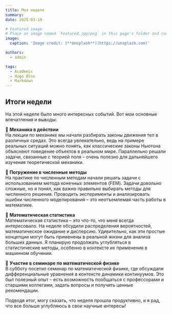 ```yaml
---
title: Моя неделя
summary: 
date: 2025-03-10

# Featured image
# Place an image named `featured.jpg/png` in this page's folder and customize its options here.
image:
  caption: 'Image credit: [**Unsplash**](https://unsplash.com)'

authors:
  - admin

tags:
  - Academic
  - Hugo Blox
  - Markdown
---
```


## Итоги недели  

На этой неделе было много интересных событий. Вот мои основные впечатления и выводы:

🔹 **Механика в действии**  
На лекции по механике мы начали разбирать законы движения тел в различных средах. Это всегда увлекательно, ведь на примере реальных ситуаций можно понять, как классические законы Ньютона объясняют поведение объектов в реальном мире. Параллельно решали задачи, связанные с теорией поля – очень полезно для дальнейшего изучения теоретической механики.  

🔹 **Погружение в численные методы**  
На практике по численным методам начали решать задачи с использованием метода конечных элементов (FEM). Задачи довольно сложные, но я понял, как важно правильно выбирать методы для численного решения. Проводить эксперименты и анализировать ошибки численного моделирования – это неотъемлемая часть работы в математике.  

🔹 **Математическая статистика**  
Математическая статистика – это что-то, что меня всегда интересовало. На неделе обсудили распределения вероятностей, математическое ожидание и дисперсию. Удивительно, как эти простые концепции могут быть применены в реальной жизни для анализа больших данных. Я планирую продолжать углубляться в статистические методы, особенно в контексте их применения в машинном обучении.  

🔹 **Участие в семинаре по математической физике**  
В субботу посетил семинар по математической физике, где обсуждали дифференциальные уравнения в контексте динамики континуумов. Это был полезный опыт – есть возможность пообщаться с профессорами и старшими коллегами, задать вопросы и получить ценные рекомендации.  

Подводя итог, могу сказать, что неделя прошла продуктивно, и я рад, что все больше углубляюсь в свои научные интересы!  
